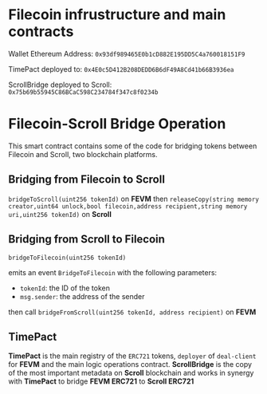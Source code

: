 # Filecoin infrustructure and main contracts

Wallet Ethereum Address: `0x93df989465E0b1cD882E195DD5C4a760018151F9`

TimePact deployed to: `0x4E0c5D412B208DEDD6B6dF49A8Cd41b66B3936ea`

ScrollBridge deployed to Scroll: `0x75b69b55945C86BCaC598C234784f347c8f0234b`

# Filecoin-Scroll Bridge Operation

This smart contract contains some of the code for bridging tokens between Filecoin and Scroll, two blockchain platforms.

## Bridging from Filecoin to Scroll

`bridgeToScroll(uint256 tokenId)` on **FEVM** then `releaseCopy(string memory creator,uint64 unlock,bool filecoin,address recipient,string memory uri,uint256 tokenId)` on **Scroll**


## Bridging from Scroll to Filecoin

`bridgeToFilecoin(uint256 tokenId)`

emits an event `BridgeToFilecoin` with the following parameters:

- `tokenId`: the ID of the token
- `msg.sender`: the address of the sender

then call `bridgeFromScroll(uint256 tokenId, address recipient)` on **FEVM**

## TimePact

**TimePact** is the main registry of the `ERC721` tokens, `deployer` of `deal-client` for **FEVM** and the main logic operations contract. 
**ScrollBridge** is the copy of the most important metadata on **Scroll** blockchain and works in synergy with **TimePact** to bridge **FEVM ERC721** to **Scroll ERC721** 
